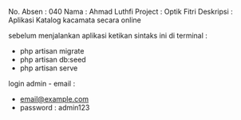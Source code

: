 No. Absen : 040
Nama : Ahmad Luthfi
Project : Optik Fitri
Deskripsi : Aplikasi Katalog kacamata secara online

sebelum menjalankan aplikasi ketikan sintaks ini di terminal :

-   php artisan migrate
-   php artisan db:seed
-   php artisan serve

login admin - email :

-   email@example.com
-   password : admin123
